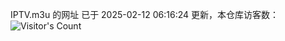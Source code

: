 IPTV.m3u 的网址 已于 2025-02-12 06:16:24 更新，本仓库访客数：![Visitor's Count](https://profile-counter.glitch.me/hero1898_tv/count.svg)
